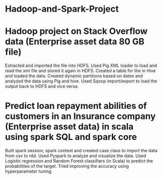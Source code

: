 # Hadoop-and-Spark-Project

# Hadoop project on Stack Overflow data (Enterprise asset data 80 GB file)

Extracted and imported the file into HDFS. Used Pig XML loader to load and read the xml file and stored it again in HDFS. Created a table for the in Hive and loaded the data. Created dynamic partitions based on dates and analyzed the data using Pig and hive. Used Sqoop import/export to load the output back to HDFS and vice versa.

# Predict loan repayment abilities of customers in an Insurance company (Enterprise asset data) in scala using spark SQL and spark core

Built spark session, spark context and created case class to import the data from csv to rdd. Used Pyspark to analyze and visualize the data. Used Logistic regression and Random Forest classifiers (in Scala) to predict the probabilities of the target. Tried improving the accuracy using hyperparameter tuning.

